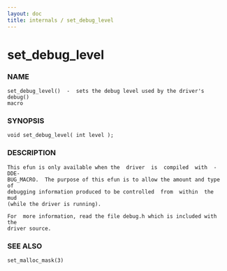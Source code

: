 ```yaml
---
layout: doc
title: internals / set_debug_level
---
```

# set_debug_level

### NAME

    set_debug_level()  -  sets the debug level used by the driver's debug()
    macro

### SYNOPSIS

    void set_debug_level( int level );

### DESCRIPTION

    This efun is only available when the  driver  is  compiled  with  -DDE‐
    BUG_MACRO.  The purpose of this efun is to allow the amount and type of
    debugging information produced to be controlled  from  within  the  mud
    (while the driver is running).

    For  more information, read the file debug.h which is included with the
    driver source.

### SEE ALSO

    set_malloc_mask(3)

